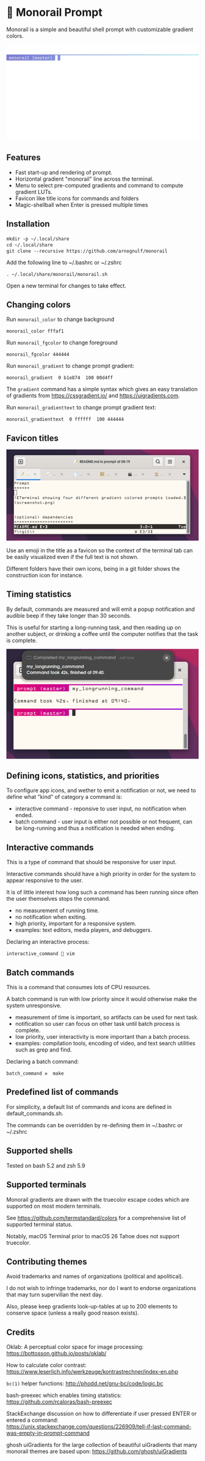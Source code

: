 🚝 Monorail Prompt
==================

Monorail is a simple and beautiful shell prompt with customizable gradient colors.

![Animation showing changing gradient in monorail_gradient by selecting them in fzf with preview. Aftwards, two colors are entered manually to create a gradient](images/animation.gif)

Features
--------
* Fast start-up and rendering of prompt.
* Horizontal gradient "monorail" line across the terminal.
* Menu to select pre-computed gradients and command to compute gradient LUTs.
* Favicon like title icons for commands and folders
* Magic-shellball when Enter is pressed multiple times

Installation
------------

```
mkdir -p ~/.local/share
cd ~/.local/share
git clone --recursive https://github.com/arnognulf/monorail

```

Add the following line to ~/.bashrc or ~/.zshrc

```
. ~/.local/share/monorail/monorail.sh
```

Open a new terminal for changes to take effect.

Changing colors
---------------
Run `monorail_color` to change background
```
monorail_color fffaf1
```

Run `monorail_fgcolor` to change foreground
```
monorail_fgcolor 444444
```

Run `monorail_gradient` to change prompt gradient:
```
monorail_gradient  0 b1e874  100 00d4ff
```
The `gradient` command has a simple syntax which gives an easy translation of gradients from https://cssgradient.io/ and https://uigradients.com.

Run `monorail_gradienttext` to change prompt gradient text:
```
monorail_gradienttext  0 ffffff  100 444444
```


Favicon titles
--------------
![Multiple tabs where each tab has their own emoji icon](images/favicons.png)

Use an emoji in the title as a favicon so the context of the terminal tab can be easily visualized even if the full text is not shown.


Different folders have their own icons, being in a git folder shows the construction icon for instance.

Timing statistics
-----------------

By default, commands are measured and will emit a popup notification and audible beep if they take longer than 30 seconds.


This is useful for starting a long-running task, and then reading up on another subject, or drinking a coffee until the computer notifies that the task is complete.



![Long running command finished with statistics, and popup visible](images/timing.png)

Defining icons, statistics, and priorities
------------------------------------------

To configure app icons, and wether to emit a notification or not, we need to define what "kind" of category a command is:

* interactive command - reponsive to user input, no notification when ended.
* batch command - user input is either not possible or not frequent, can be long-running and thus a notification is needed when ending.

Interactive commands
--------------------
This is a type of command that should be responsive for user input.



Interactive commands should have a high priority in order for the system to appear responsive to the user.


It is of little interest how long such a command has been running since often the user themselves stops the command.

* no measurement of running time.
* no notification when exiting.
* high priority, important for a responsive system.
* examples: text editors, media players, and debuggers.


Declaring an interactive process:

```
interactive_command 📝 vim
```

Batch commands
--------------
This is a command that consumes lots of CPU resources.



A batch command is run with low priority since it would otherwise make the system unresponsive.


* measurement of time is important, so artifacts can be used for next task.
* notification so user can focus on other task until batch process is complete.
* low priority, user interactivity is more important than a batch process.
* examples: compilation tools, encoding of video, and text search utilities such as grep and find.


Declaring a batch command:

```
batch_command ⚒️  make
```

Predefined list of commands
---------------------------
For simplicity, a default list of commands and icons are defined in default_commands.sh.


The commands can be overridden by re-defining them in ~/.bashrc or ~/.zshrc


Supported shells
----------------
Tested on bash 5.2 and zsh 5.9

Supported terminals
-------------------
Monorail gradients are drawn with the truecolor escape codes which are supported on most modern terminals.


See https://github.com/termstandard/colors for a comprehensive list of supported terminal status.


Notably, macOS Terminal prior to macOS 26 Tahoe does not support truecolor.

Contributing themes
-------------------
Avoid trademarks and names of organizations (political and apolitical).


I do not wish to infringe trademarks, nor do I want to endorse organizations that may turn supervillan the next day.


Also, please keep gradients look-up-tables at up to 200 elements to conserve space (unless a really good reason exists).

Credits
-------
Oklab: A perceptual color space for image processing: https://bottosson.github.io/posts/oklab/


How to calculate color contrast: https://www.leserlich.info/werkzeuge/kontrastrechner/index-en.php


`bc(1)` helper functions: http://phodd.net/gnu-bc/code/logic.bc


bash-preexec which enables timing statistics: https://github.com/rcaloras/bash-preexec


StackExchange discussion on how to differentiate if user pressed ENTER or entered a command: https://unix.stackexchange.com/questions/226909/tell-if-last-command-was-empty-in-prompt-command


ghosh uiGradients for the large collection of beautiful uiGradients that many monorail themes are based upon: https://github.com/ghosh/uiGradients


